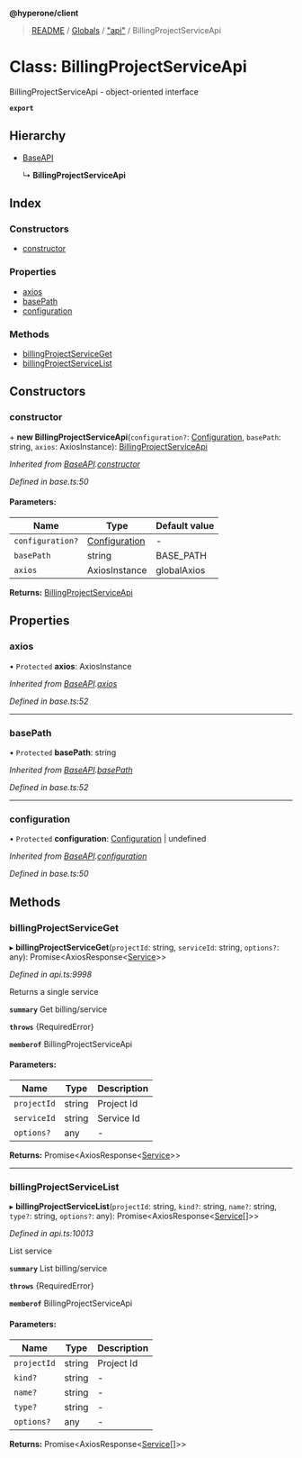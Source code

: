 **@hyperone/client**

> [README](../README.md) / [Globals](../globals.md) / ["api"](../modules/_api_.md) / BillingProjectServiceApi

# Class: BillingProjectServiceApi

BillingProjectServiceApi - object-oriented interface

**`export`** 

## Hierarchy

* [BaseAPI](_base_.baseapi.md)

  ↳ **BillingProjectServiceApi**

## Index

### Constructors

* [constructor](_api_.billingprojectserviceapi.md#constructor)

### Properties

* [axios](_api_.billingprojectserviceapi.md#axios)
* [basePath](_api_.billingprojectserviceapi.md#basepath)
* [configuration](_api_.billingprojectserviceapi.md#configuration)

### Methods

* [billingProjectServiceGet](_api_.billingprojectserviceapi.md#billingprojectserviceget)
* [billingProjectServiceList](_api_.billingprojectserviceapi.md#billingprojectservicelist)

## Constructors

### constructor

\+ **new BillingProjectServiceApi**(`configuration?`: [Configuration](_configuration_.configuration.md), `basePath`: string, `axios`: AxiosInstance): [BillingProjectServiceApi](_api_.billingprojectserviceapi.md)

*Inherited from [BaseAPI](_base_.baseapi.md).[constructor](_base_.baseapi.md#constructor)*

*Defined in base.ts:50*

#### Parameters:

Name | Type | Default value |
------ | ------ | ------ |
`configuration?` | [Configuration](_configuration_.configuration.md) | - |
`basePath` | string | BASE_PATH |
`axios` | AxiosInstance | globalAxios |

**Returns:** [BillingProjectServiceApi](_api_.billingprojectserviceapi.md)

## Properties

### axios

• `Protected` **axios**: AxiosInstance

*Inherited from [BaseAPI](_base_.baseapi.md).[axios](_base_.baseapi.md#axios)*

*Defined in base.ts:52*

___

### basePath

• `Protected` **basePath**: string

*Inherited from [BaseAPI](_base_.baseapi.md).[basePath](_base_.baseapi.md#basepath)*

*Defined in base.ts:52*

___

### configuration

• `Protected` **configuration**: [Configuration](_configuration_.configuration.md) \| undefined

*Inherited from [BaseAPI](_base_.baseapi.md).[configuration](_base_.baseapi.md#configuration)*

*Defined in base.ts:50*

## Methods

### billingProjectServiceGet

▸ **billingProjectServiceGet**(`projectId`: string, `serviceId`: string, `options?`: any): Promise\<AxiosResponse\<[Service](../interfaces/_api_.service.md)>>

*Defined in api.ts:9998*

Returns a single service

**`summary`** Get billing/service

**`throws`** {RequiredError}

**`memberof`** BillingProjectServiceApi

#### Parameters:

Name | Type | Description |
------ | ------ | ------ |
`projectId` | string | Project Id |
`serviceId` | string | Service Id |
`options?` | any | - |

**Returns:** Promise\<AxiosResponse\<[Service](../interfaces/_api_.service.md)>>

___

### billingProjectServiceList

▸ **billingProjectServiceList**(`projectId`: string, `kind?`: string, `name?`: string, `type?`: string, `options?`: any): Promise\<AxiosResponse\<[Service](../interfaces/_api_.service.md)[]>>

*Defined in api.ts:10013*

List service

**`summary`** List billing/service

**`throws`** {RequiredError}

**`memberof`** BillingProjectServiceApi

#### Parameters:

Name | Type | Description |
------ | ------ | ------ |
`projectId` | string | Project Id |
`kind?` | string | - |
`name?` | string | - |
`type?` | string | - |
`options?` | any | - |

**Returns:** Promise\<AxiosResponse\<[Service](../interfaces/_api_.service.md)[]>>

